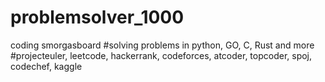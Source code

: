 # problemsolver_1000
coding smorgasboard
#solving problems in python, GO, C, Rust and more
#projecteuler, leetcode, hackerrank, codeforces, atcoder, topcoder, spoj, codechef, kaggle